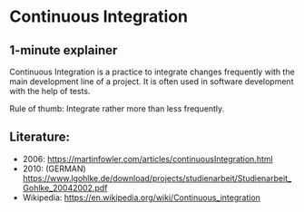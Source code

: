 # Continuous Integration

## 1-minute explainer

Continuous Integration is a practice to integrate changes frequently with the main development line of a project. 
It is often used in software development with the help of tests.

Rule of thumb: Integrate rather more than less frequently.


## Literature:

- 2006: https://martinfowler.com/articles/continuousIntegration.html
- 2010: (GERMAN) https://www.lgohlke.de/download/projects/studienarbeit/Studienarbeit_Gohlke_20042002.pdf
- Wikipedia: https://en.wikipedia.org/wiki/Continuous_integration
